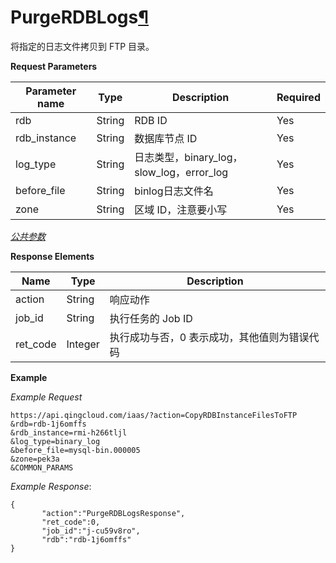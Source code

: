 ---
---

# PurgeRDBLogs[¶](#purgerdblogs "永久链接至标题")

将指定的日志文件拷贝到 FTP 目录。

**Request Parameters**

| Parameter name | Type | Description | Required |
| --- | --- | --- | --- |
| rdb | String | RDB ID | Yes |
| rdb_instance | String | 数据库节点 ID | Yes |
| log_type | String | 日志类型，binary_log，slow_log，error_log | Yes |
| before_file | String | binlog日志文件名 | Yes |
| zone | String | 区域 ID，注意要小写 | Yes |

[_公共参数_](../../common/parameters.html#api-common-parameters)

**Response Elements**

| Name | Type | Description |
| --- | --- | --- |
| action | String | 响应动作 |
| job_id | String | 执行任务的 Job ID |
| ret_code | Integer | 执行成功与否，0 表示成功，其他值则为错误代码 |

**Example**

_Example Request_

```
https://api.qingcloud.com/iaas/?action=CopyRDBInstanceFilesToFTP
&rdb=rdb-1j6omffs
&rdb_instance=rmi-h266tljl
&log_type=binary_log
&before_file=mysql-bin.000005
&zone=pek3a
&COMMON_PARAMS
```

_Example Response_:

```
{
       "action":"PurgeRDBLogsResponse",
       "ret_code":0,
       "job_id":"j-cu59v8ro",
       "rdb":"rdb-1j6omffs"
}
```
